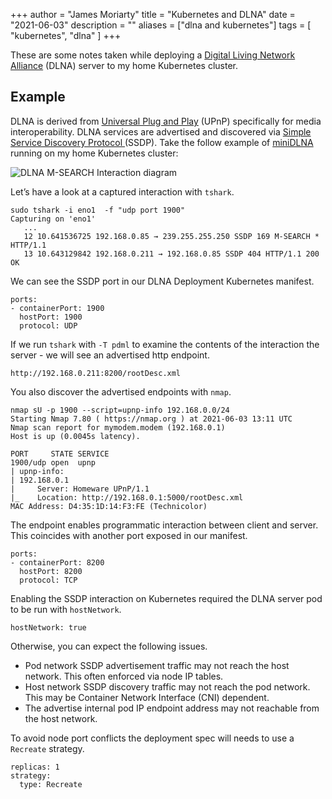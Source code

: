 +++
author = "James Moriarty"
title = "Kubernetes and DLNA"
date = "2021-06-03"
description = ""
aliases = ["dlna and kubernetes"]
tags = [
  "kubernetes",
  "dlna"
]
+++

These are some notes taken while deploying a [Digital Living Network Alliance][1] (DLNA) server to my home Kubernetes cluster.

## Example

DLNA is derived from [Universal Plug and Play][2] (UPnP) specifically for media interoperability. DLNA services are advertised and discovered via [Simple Service Discovery Protocol ][3] (SSDP). Take the follow example of [miniDLNA](https://wiki.debian.org/minidlna) running on my home Kubernetes cluster:

![DLNA M-SEARCH Interaction diagram](/images/kubernetes-and-dlna.drawio.svg)

Let’s have a look at a captured interaction with `tshark`.

```
sudo tshark -i eno1  -f "udp port 1900"
Capturing on 'eno1'
   ...
   12 10.641536725 192.168.0.85 → 239.255.255.250 SSDP 169 M-SEARCH * HTTP/1.1
   13 10.643129842 192.168.0.211 → 192.168.0.85 SSDP 404 HTTP/1.1 200 OK
```

We can see the SSDP port in our DLNA Deployment Kubernetes manifest.

```
ports:
- containerPort: 1900
  hostPort: 1900
  protocol: UDP
```

If we run `tshark` with `-T pdml` to examine the contents of the interaction the server - we will see an advertised http endpoint.

```
http://192.168.0.211:8200/rootDesc.xml
```

You also discover the advertised endpoints with `nmap`.

```
nmap sU -p 1900 --script=upnp-info 192.168.0.0/24
Starting Nmap 7.80 ( https://nmap.org ) at 2021-06-03 13:11 UTC
Nmap scan report for mymodem.modem (192.168.0.1)
Host is up (0.0045s latency).

PORT     STATE SERVICE
1900/udp open  upnp
| upnp-info:
| 192.168.0.1
|     Server: Homeware UPnP/1.1
|_    Location: http://192.168.0.1:5000/rootDesc.xml
MAC Address: D4:35:1D:14:F3:FE (Technicolor)
```

The endpoint enables programmatic interaction between client and server. This coincides with another port exposed in our manifest.

```
ports:
- containerPort: 8200
  hostPort: 8200
  protocol: TCP
```

Enabling the SSDP interaction on Kubernetes required the DLNA server pod to be run with `hostNetwork`.

```
hostNetwork: true
```

Otherwise, you can expect the following issues.

- Pod network SSDP advertisement traffic may not reach the host network. This often enforced via node IP tables.
- Host network SSDP discovery traffic may not reach the pod network. This may be Container Network Interface (CNI) dependent.
- The advertise internal pod IP endpoint address may not reachable from the host network.

To avoid node port conflicts the deployment spec will needs to use a `Recreate` strategy.

```
replicas: 1
strategy:
  type: Recreate
```

[1]: https://en.wikipedia.org/wiki/Digital_Living_Network_Alliance
[2]: https://en.wikipedia.org/wiki/Universal_Plug_and_Play
[3]: https://en.wikipedia.org/wiki/Simple_Service_Discovery_Protocol
